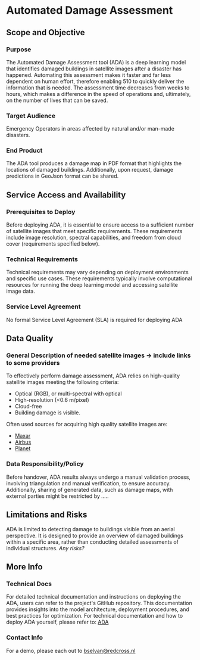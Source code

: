 # Automated Damage Assessment

## Scope and Objective
### Purpose
The Automated Damage Assessment tool (ADA) is a deep learning model that identifies damaged buildings in satellite images after a disaster has happened.
Automating this assessment makes it faster and far less dependent on human effort, therefore enabling 510 to quickly deliver the information that is needed. 
The assessment time decreases from weeks to hours, which makes a difference in the speed of operations and, ultimately, on the number of lives that can be saved.

### Target Audience
Emergency Operators in areas affected by natural and/or man-made disasters.

### End Product
The ADA tool produces a damage map in PDF format that highlights the locations of damaged buildings. Additionally, upon request, damage predictions in GeoJson format can be shared. 

## Service Access and Availability
### Prerequisites to Deploy
Before deploying ADA, it is essential to ensure access to a sufficient number of satellite images that meet specific requirements. These requirements include image resolution, spectral capabilities, 
and freedom from cloud cover (requirements specified below).
  
### Technical Requirements
Technical requirements may vary depending on deployment environments and specific use cases. These requirements typically involve computational resources for running the deep learning model and accessing satellite image data.
  
### Service Level Agreement
No formal Service Level Agreement (SLA) is required for deploying ADA

## Data Quality
### General Description of needed satellite images -> include links to some providers
To effectively perform damage assessment, ADA relies on high-quality satellite images meeting the following criteria:

- Optical (RGB), or multi-spectral with optical
- High-resolution (<0.6 m/pixel)
- Cloud-free
- Building damage is visible.

Often used sources for acquiring high quality satellite images are:
- [Maxar](https://www.maxar.com/open-data)
- [Airbus](https://www.airbus.com/en/space/earth-observation/satellite-imagery)
- [Planet](https://www.planet.com/products/planet-imagery/)
  
### Data Responsibility/Policy
Before handover, ADA results always undergo a manual validation process, involving triangulation and manual verification, to ensure accuracy. 
Additionally,  sharing of generated data, such as damage maps, with external parties might be restricted by *.....*

## Limitations and Risks
ADA is limited to detecting damage to buildings visible from an aerial perspective. It is designed to provide an overview of damaged buildings within a specific area,
rather than conducting detailed assessments of individual structures. *Any risks?*

## More Info

### Technical Docs
For detailed technical documentation and instructions on deploying the ADA, users can refer to the project's GitHub repository. This documentation provides insights into the model architecture, deployment procedures, and best practices for optimization.
For technical documentation and how to deploy ADA yourself, please refer to: [ADA](https://github.com/rodekruis/ada-collection)

### Contact Info
For a demo, please each out to bselvan@redcross.nl
